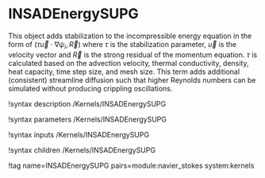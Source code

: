 # INSADEnergySUPG

This object adds stabilization to the incompressible energy equation in
the form of $\left(\tau \vec u \cdot \nabla\psi_i, \vec R\right)$ where $\tau$
is the stabilization parameter, $\vec u$ is the velocity vector and $\vec R$ is the strong
residual of the momentum equation. $\tau$ is calculated based on the advection velocity, thermal
conductivity, density, heat capacity, time step size, and mesh size.  This term adds additional (consistent)
streamline diffusion such that higher Reynolds numbers can be simulated without
producing crippling oscillations.

!syntax description /Kernels/INSADEnergySUPG

!syntax parameters /Kernels/INSADEnergySUPG

!syntax inputs /Kernels/INSADEnergySUPG

!syntax children /Kernels/INSADEnergySUPG

!tag name=INSADEnergySUPG pairs=module:navier_stokes system:kernels
